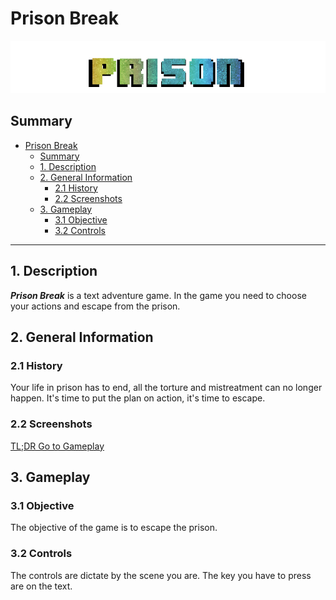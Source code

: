 # Prison Break
![Logo](ReadME/logo.png)

## Summary
- [Prison Break](#prison-break)
  - [Summary](#summary)
  - [1. Description](#1-description)
  - [2. General Information](#2-general-information)
    - [2.1 History](#21-history)
    - [2.2 Screenshots](#22-screenshots)
  - [3. Gameplay](#3-gameplay)
    - [3.1 Objective](#31-objective)
    - [3.2 Controls](#32-controls)

------------------------------

## 1. Description

***Prison Break*** is a text adventure game. In the game you need to choose your actions and escape from the prison.

## 2. General Information
### 2.1 History

Your life in prison has to end, all the torture and mistreatment can no longer happen. It's time to put the plan on action, it's time to escape.

### 2.2 Screenshots

[TL;DR Go to Gameplay](#3-gameplay)

## 3. Gameplay
### 3.1 Objective

The objective of the game is to escape the prison.

### 3.2 Controls

The controls are dictate by the scene you are. The key you have to press are on the text.
